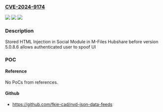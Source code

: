 ### [CVE-2024-9174](https://cve.mitre.org/cgi-bin/cvename.cgi?name=CVE-2024-9174)
![](https://img.shields.io/static/v1?label=Product&message=M-Files%20Hubshare&color=blue)
![](https://img.shields.io/static/v1?label=Version&message=0%2B%3C%205.0.8.6%20&color=brighgreen)
![](https://img.shields.io/static/v1?label=Vulnerability&message=CWE-79%20Improper%20Neutralization%20of%20Input%20During%20Web%20Page%20Generation%20(XSS%20or%20'Cross-site%20Scripting')&color=brighgreen)

### Description

Stored HTML Injection in Social Module in M-Files Hubshare before version 5.0.8.6 allows authenticated user to spoof UI

### POC

#### Reference
No PoCs from references.

#### Github
- https://github.com/fkie-cad/nvd-json-data-feeds

